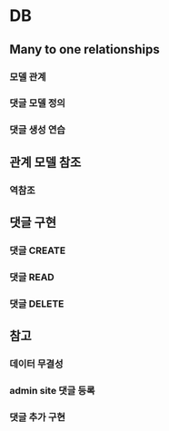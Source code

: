 ﻿# DB

## Many to one relationships

### 모델 관계

### 댓글 모델 정의

### 댓글 생성 연습

## 관계 모델 참조

### 역참조

## 댓글 구현

### 댓글 CREATE

### 댓글 READ

### 댓글 DELETE

## 참고

### 데이터 무결성

### admin site 댓글 등록

### 댓글 추가 구현
